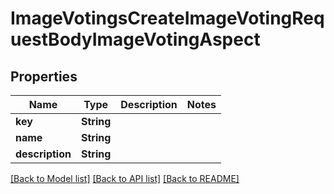 # ImageVotingsCreateImageVotingRequestBodyImageVotingAspect

## Properties

Name | Type | Description | Notes
------------ | ------------- | ------------- | -------------
**key** | **String** |  | 
**name** | **String** |  | 
**description** | **String** |  | 

[[Back to Model list]](../README.md#documentation-for-models) [[Back to API list]](../README.md#documentation-for-api-endpoints) [[Back to README]](../README.md)


